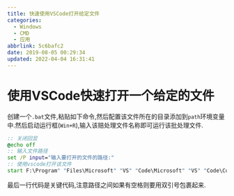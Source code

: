 ```yaml
---
title: 快速使用VSCode打开给定文件
categories: 
  - Windows
  - CMD
  - 应用
abbrlink: 5c6bafc2
date: 2019-08-05 00:29:34
updated: 2022-04-04 16:31:41
---
```

# 使用VSCode快速打开一个给定的文件
创建一个`.bat`文件,粘贴如下命令,然后配置该文件所在的目录添加到`path`环境变量中.然后启动运行框(`Win+R`),输入该赔处理文件名称即可运行该批处理文件.
```bat
:: 关闭回显
@echo off
:: 输入文件路径
set /P input="输入要打开的文件的路径:"
:: 使用vscode打开该文件
start F:\Program" "Files\Microsoft" "VS" "Code\Microsoft" "VS" "Code\Code.exe "%input%"
```
最后一行代码是关键代码,注意路径之间如果有空格则要用双引号包裹起来.
